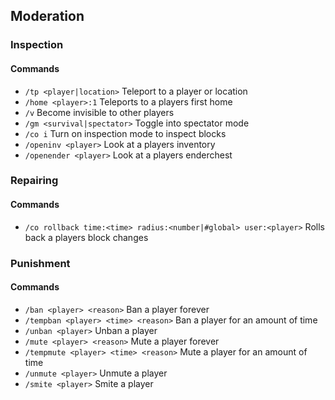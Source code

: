 ## Moderation

### Inspection

#### Commands
- `/tp <player|location>` Teleport to a player or location
- `/home <player>:1` Teleports to a players first home
- `/v` Become invisible to other players
- `/gm <survival|spectator>` Toggle into spectator mode
- `/co i` Turn on inspection mode to inspect blocks
- `/openinv <player>` Look at a players inventory
- `/openender <player>` Look at a players enderchest

### Repairing

#### Commands
- `/co rollback time:<time> radius:<number|#global> user:<player>` Rolls back a players block changes

### Punishment

#### Commands
- `/ban <player> <reason>` Ban a player forever
- `/tempban <player> <time> <reason>` Ban a player for an amount of time
- `/unban <player>` Unban a player
- `/mute <player> <reason>` Mute a player forever
- `/tempmute <player> <time> <reason>` Mute a player for an amount of time
- `/unmute <player>` Unmute a player
- `/smite <player>` Smite a player

